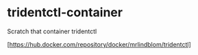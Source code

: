 # tridentctl-container
Scratch that container tridentctl

[https://hub.docker.com/repository/docker/mrlindblom/tridentctl]
